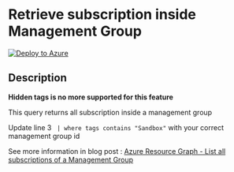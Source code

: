 # Retrieve subscription inside Management Group

[![Deploy to Azure](https://aka.ms/deploytoazurebutton)](https://portal.azure.com/#create/Microsoft.Template/uri/https%3A%2F%2Fraw.githubusercontent.com%2Fwilfriedwoivre%2Fazure-resource-graph-queries%2Fmaster%2Fqueries%2Fsubscriptions%2Fsubscription-inside-specific-management-group%2Fazuredeploy.json)

## Description

**Hidden tags is no more supported for this feature**

This query returns all subscription inside a management group

Update line 3 ` | where tags contains "Sandbox"` with your correct management group id 

See more information in blog post : [Azure Resource Graph - List all subscriptions of a Management Group](https://woivre.com/blog/2020/04/azure-resource-graph-list-all-subscriptions-of-a-management-group)

